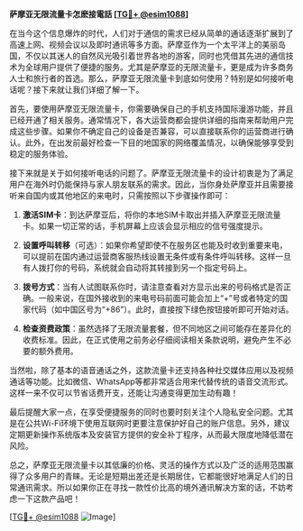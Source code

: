 **萨摩亚无限流量卡怎麽接電話 [[TG💪+ @esim1088](https://t.me/s/esim1088)]**

在当今这个信息爆炸的时代，人们对于通信的需求已经从简单的通话逐渐扩展到了高速上网、视频会议以及即时通讯等多方面。萨摩亚作为一个太平洋上的美丽岛国，不仅以其迷人的自然风光吸引着世界各地的游客，同时也凭借其先进的通信技术为全球用户提供了便捷的服务。尤其是萨摩亚的无限流量卡，更是成为许多商务人士和旅行者的首选。那么，萨摩亚无限流量卡到底如何使用？特别是如何接听电话呢？接下来就让我们详细了解一下。

首先，要使用萨摩亚无限流量卡，你需要确保自己的手机支持国际漫游功能，并且已经开通了相关服务。通常情况下，各大运营商都会提供详细的指南来帮助用户完成这些步骤。如果你不确定自己的设备是否兼容，可以直接联系你的运营商进行确认。此外，在出发前最好检查一下目的地国家的网络覆盖情况，以确保能够享受到稳定的服务体验。

接下来就是关于如何接听电话的问题了。萨摩亚无限流量卡的设计初衷是为了满足用户在海外时仍能保持与家人朋友联系的需求。因此，当你身处萨摩亚并且需要接听来自国内或其他地区的来电时，只需按照以下步骤操作即可：

1. **激活SIM卡**：到达萨摩亚后，将你的本地SIM卡取出并插入萨摩亚无限流量卡。如果一切正常的话，手机屏幕上应该会显示相应的信号强度提示。

2. **设置呼叫转移**（可选）：如果你希望即使不在服务区也能及时收到重要来电，可以提前在国内通过运营商客服热线设置无条件或有条件呼叫转移。这样一旦有人拨打你的号码，系统就会自动将其转接到另一个指定号码上。

3. **拨号方式**：当有人试图联系你时，请注意查看对方显示出来的号码格式是否正确。一般来说，在国外接收到的来电号码前面可能会加上“+”号或者特定的国家代码（如中国区号为“+86”）。此时，直接按下绿色按钮接听即可开始对话。

4. **检查资费政策**：虽然选择了无限流量套餐，但不同地区之间可能存在差异化的收费标准。因此，在正式使用之前务必仔细阅读相关条款说明，避免产生不必要的额外费用。

当然啦，除了基本的语音通话之外，这款流量卡还支持各种社交媒体应用以及视频通话等功能。比如微信、WhatsApp等都非常适合用来代替传统的语音交流形式。这样一来不仅可以节省话费开支，还能让沟通变得更加生动有趣！

最后提醒大家一点，在享受便捷服务的同时也要时刻关注个人隐私安全问题。尤其是在公共Wi-Fi环境下使用互联网时更要注意保护好自己的账户信息。另外，建议定期更新操作系统版本及安装官方提供的安全补丁程序，从而最大限度地降低潜在风险。

总之，萨摩亚无限流量卡以其低廉的价格、灵活的操作方式以及广泛的适用范围赢得了众多用户的青睐。无论是短期出差还是长期居住，它都能很好地满足人们的日常通讯需求。所以如果你正在寻找一款性价比高的境外通讯解决方案的话，不妨考虑一下这款产品吧！

[[TG💪+ @esim1088](https://t.me/s/esim1088) ![Image](https://i.postimg.cc/4NQfJmqS/Snipaste-2025-05-13-00-14-12.png)]